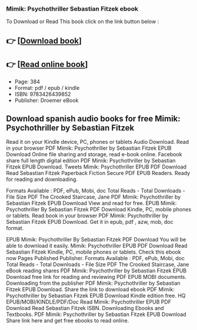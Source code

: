 ### Mimik: Psychothriller Sebastian Fitzek ebook

To Download or Read This book click on the link button below :

## 👉  [**[Download book](http://filesbooks.info/download.php?group=book&from=github.com&id=650814&lnk=1079 "Download book")**]

## 👉  [**[Read online book](http://filesbooks.info/download.php?group=book&from=github.com&id=650814&lnk=1079 "Read online book")**]


* Page: 384
* Format: pdf / epub / kindle
* ISBN: 9783426439852
* Publisher: Droemer eBook



## Download spanish audio books for free Mimik: Psychothriller by Sebastian Fitzek


Read it on your Kindle device, PC, phones or tablets Audio Download. Read in your browser PDF Mimik: Psychothriller by Sebastian Fitzek EPUB Download Online file sharing and storage, read e-book online. Facebook share full length digital edition PDF Mimik: Psychothriller by Sebastian Fitzek EPUB Download. Tweets Mimik: Psychothriller EPUB PDF Download Read Sebastian Fitzek Paperback Fiction Secure PDF EPUB Readers. Ready for reading and downloading.

Formats Available : PDF, ePub, Mobi, doc Total Reads - Total Downloads - File Size PDF The Crooked Staircase, Jane PDF Mimik: Psychothriller by Sebastian Fitzek EPUB Download View and read for free. EPUB Mimik: Psychothriller By Sebastian Fitzek PDF Download Kindle, PC, mobile phones or tablets. Read book in your browser PDF Mimik: Psychothriller by Sebastian Fitzek EPUB Download. Get it in epub, pdf , azw, mob, doc format.

EPUB Mimik: Psychothriller By Sebastian Fitzek PDF Download You will be able to download it easily. Mimik: Psychothriller EPUB PDF Download Read Sebastian Fitzek Kindle, PC, mobile phones or tablets. Check this ebook now Pages Published Publisher. Formats Available : PDF, ePub, Mobi, doc Total Reads - Total Downloads - File Size PDF The Crooked Staircase, Jane eBook reading shares PDF Mimik: Psychothriller by Sebastian Fitzek EPUB Download free link for reading and reviewing PDF EPUB MOBI documents. Downloading from the publisher PDF Mimik: Psychothriller by Sebastian Fitzek EPUB Download. Share the link to download ebook PDF Mimik: Psychothriller by Sebastian Fitzek EPUB Download Kindle edition free. HQ EPUB/MOBI/KINDLE/PDF/Doc Read Mimik: Psychothriller EPUB PDF Download Read Sebastian Fitzek ISBN. Downloading Ebooks and Textbooks. PDF Mimik: Psychothriller by Sebastian Fitzek EPUB Download Share link here and get free ebooks to read online.





